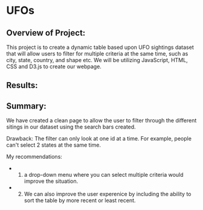 # UFOs
## Overview of Project:
This project is to create a dynamic table based upon UFO sightings dataset that will allow users to filter for multiple criteria at the same time, such as city, state, country, and shape etc.  We will be utilizing JavaScript, HTML, CSS and D3.js to create our webpage.

## Results:

## Summary: 
We have created a clean page to allow the user to filter through the different sitings in our dataset using the search bars created. 

Drawback: The filter can only look at one id at a time. For example, people can't select 2 states at the same time.

My recommendations: 
- 1. a drop-down menu where you can select multiple criteria would improve the situation.
- 2.  We can also improve the user experenice by including the ability to sort the table by more recent or least recent.
